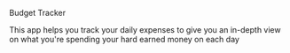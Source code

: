 Budget Tracker

This app helps you track your daily expenses to give you an in-depth view on what you're spending your hard earned money on each day
